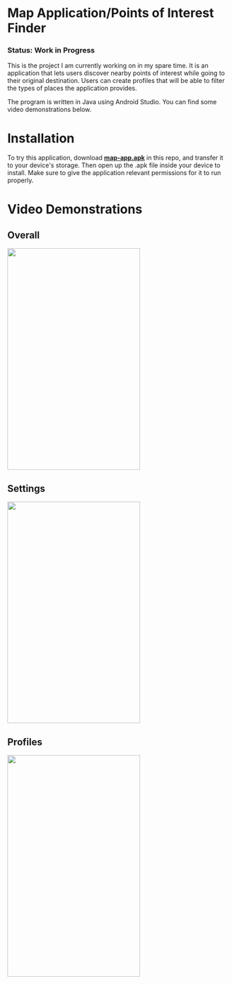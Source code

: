 # Map Application/Points of Interest Finder
### Status: Work in Progress

This is the project I am currently working on in my spare time. It is an application that lets users discover nearby points of interest while going to their original destination. 
Users can create profiles that will be able to filter the types of places the application provides.

The program is written in Java using Android Studio. You can find some video demonstrations below.

# Installation
To try this application, download [**map-app.apk**](map-app.apk) in this repo, and transfer it to your device's storage. Then open up the .apk file inside your device to install. Make sure to give the application relevant permissions for it to run properly.

# Video Demonstrations
## Overall
<img src="https://user-images.githubusercontent.com/54968551/117927067-ae73e900-b2c7-11eb-9ec4-9ce455b9285e.gif" width="300" height="500"/>

## Settings
<img src="https://user-images.githubusercontent.com/54968551/117928655-d9f7d300-b2c9-11eb-99b1-006f332557a4.gif" width="300" height="500"/>

## Profiles
<img src="https://user-images.githubusercontent.com/54968551/117928168-2abafc00-b2c9-11eb-90f5-144e0da6797e.gif" width="300" height="500"/>
